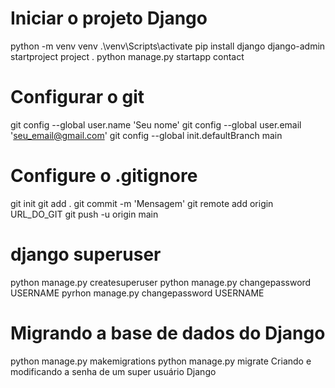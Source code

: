# Iniciar o projeto Django

python -m venv venv
.\venv\Scripts\activate
pip install django
django-admin startproject project .
python manage.py startapp contact

# Configurar o git

git config --global user.name 'Seu nome'
git config --global user.email 'seu_email@gmail.com'
git config --global init.defaultBranch main

# Configure o .gitignore

git init
git add .
git commit -m 'Mensagem'
git remote add origin URL_DO_GIT 
git push -u origin main   

# django superuser

python manage.py createsuperuser
python manage.py changepassword USERNAME
pyrhon manage.py changepassword USERNAME

# Migrando a base de dados do Django

python manage.py makemigrations
python manage.py migrate
Criando e modificando a senha de um super usuário Django

